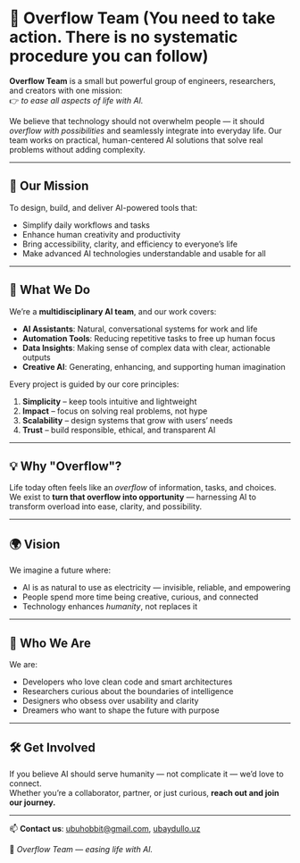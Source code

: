 # 🌊 Overflow Team (You need to take action. There is no systematic procedure you can follow)

**Overflow Team** is a small but powerful group of engineers, researchers, and creators with one mission:  
👉 *to ease all aspects of life with AI.*

We believe that technology should not overwhelm people — it should *overflow with possibilities* and seamlessly integrate into everyday life. Our team works on practical, human-centered AI solutions that solve real problems without adding complexity.

---

## 🚀 Our Mission
To design, build, and deliver AI-powered tools that:
- Simplify daily workflows and tasks
- Enhance human creativity and productivity
- Bring accessibility, clarity, and efficiency to everyone’s life
- Make advanced AI technologies understandable and usable for all

---

## 🧩 What We Do
We’re a **multidisciplinary AI team**, and our work covers:
- **AI Assistants**: Natural, conversational systems for work and life  
- **Automation Tools**: Reducing repetitive tasks to free up human focus  
- **Data Insights**: Making sense of complex data with clear, actionable outputs  
- **Creative AI**: Generating, enhancing, and supporting human imagination  

Every project is guided by our core principles:
1. **Simplicity** – keep tools intuitive and lightweight  
2. **Impact** – focus on solving real problems, not hype  
3. **Scalability** – design systems that grow with users’ needs  
4. **Trust** – build responsible, ethical, and transparent AI  

---

## 💡 Why "Overflow"?
Life today often feels like an *overflow* of information, tasks, and choices.  
We exist to **turn that overflow into opportunity** — harnessing AI to transform overload into ease, clarity, and possibility.

---

## 🌍 Vision
We imagine a future where:
- AI is as natural to use as electricity — invisible, reliable, and empowering
- People spend more time being creative, curious, and connected
- Technology enhances *humanity*, not replaces it

---

## 👥 Who We Are
We are:
- Developers who love clean code and smart architectures  
- Researchers curious about the boundaries of intelligence  
- Designers who obsess over usability and clarity  
- Dreamers who want to shape the future with purpose  

---

## 🛠️ Get Involved
If you believe AI should serve humanity — not complicate it — we’d love to connect.  
Whether you’re a collaborator, partner, or just curious, **reach out and join our journey.**

---

📫 **Contact us**: ubuhobbit@gmail.com, [ubaydullo.uz](https://ubaydullo.uz)

🌊 *Overflow Team — easing life with AI.*
